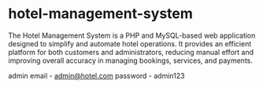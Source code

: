 # hotel-management-system
The Hotel Management System is a PHP and MySQL-based web application designed to simplify and automate hotel operations. It provides an efficient platform for both customers and administrators, reducing manual effort and improving overall accuracy in managing bookings, services, and payments.

admin 
email - admin@hotel.com
password - admin123
